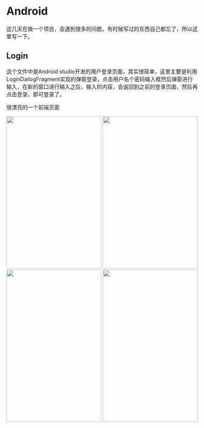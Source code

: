 # Android

这几天在做一个项目，会遇到很多的问题，有时候写过的东西自己都忘了，所以这里写一下。

## Login 
这个文件中是Android studio开发的用户登录页面，其实很简单，这里主要是利用LoginDailogFragment实现的弹窗登录，点击用户名个密码输入框然后弹窗进行输入，在新的窗口进行输入之后，输入的内容，会返回到之前的登录页面，然后再点击登录，即可登录了。

很漂亮的一个前端页面

<img width="250" height="400" src="https://github.com/wenboi/Android/raw/master/Login/image/1.png"/>
<img width="250" height="400" src="https://github.com/wenboi/Android/raw/master/Login/image/2.png"/>
<img width="250" height="400" src="https://github.com/wenboi/Android/raw/master/Login/image/3.png"/>
<img width="250" height="400" src="https://github.com/wenboi/Android/raw/master/Login/image/4.png"/>


